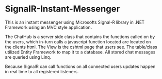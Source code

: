 # SignalR-Instant-Messenger

This is an instant messenger using Microsofts Signal-R library in .NET Framework using an MVC style application.

The ChatHub is a server side class that contains the functions called on by the users, which in-turn calls a javascript function located are located on the clients html. The View is the cshtml page that users see. The table/class utilized Entity Framework to map it to a database. All stored chat messages are queried using Linq.

Because SignalR can call functions on all connected users updates happen in real time to all registered listeners.

